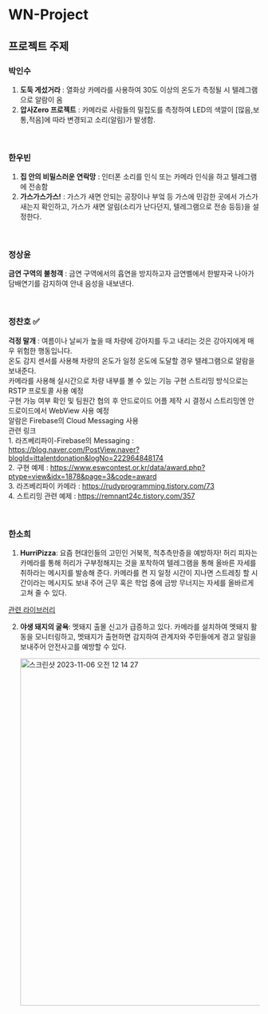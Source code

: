 # WN-Project

## 프로젝트 주제

### 박인수
1. **도둑 게섰거라** : 열화상 카메라를 사용하여 30도 이상의 온도가 측정될 시 텔레그램으로 알람이 옴  
2. **압사Zero 프로젝트** : 카메라로 사람들의 밀집도를 측정하여 LED의 색깔이 [많음,보통,적음]에 따라 변경되고 소리(알림)가 발생함.

<br>

### 한우빈   
1. **집 안의 비밀스러운 연락망** : 인터폰 소리를 인식 또는 카메라 인식을 하고 텔레그램에 전송함  
2. **가스가스가스!** : 가스가 새면 안되는 공장이나 부엌 등 가스에 민감한 곳에서 가스가 새는지 확인하고, 가스가 새면 알림(소리가 난다던지, 텔레그램으로 전송 등등)을 설정한다.

<br>

### 정상윤
**금연 구역의  불청객** : 금연 구역에서의 흡연을 방지하고자 금연벨에서 한발자국 나아가 담배연기를 감지하여 안내 음성을 내보낸다.  

<br>

### 정찬호 ✅
**걱정 말개** : 여름이나 날씨가 높을 때 차량에 강아지를 두고 내리는 것은 강아지에게 매우 위험한 행동입니다.    
               온도 감지 센서를 사용해 차량의 온도가 일정 온도에 도달할 경우 텔레그램으로 알람을 보내준다.      
               카메라를 사용해 실시간으로 차량 내부를 볼 수 있는 기능 구현 
               스트리밍 방식으로는 RSTP 프로토콜 사용 예정  
               구현 가능 여부 확인 및 팀원간 협의 후 안드로이드 어플 제작 시 결정시
               스트리밍엔 안드로이드에서 WebView 사용 예정  
               알람은 Firebase의 Cloud Messaging 사용  
               관련 링크  
               1. 라즈베리파이-Firebase의 Messaging : https://blog.naver.com/PostView.naver?blogId=ittalentdonation&logNo=222964848174  
               2. 구현 예제 : https://www.eswcontest.or.kr/data/award.php?ptype=view&idx=1878&page=3&code=award  
               3. 라즈베리파이 카메라 : https://rudyprogramming.tistory.com/73  
               4. 스트리밍 관련 예제 : https://remnant24c.tistory.com/357

<br>

### 한소희
1. **HurriPizza**: 요즘 현대인들의 고민인 거북목, 척추측만증을 예방하자! 허리 피자는 카메라를 통해 허리가 구부정해지는 것을 포착하여 텔레그램을 통해 올바른 자세를 취하라는 메시지를 발송해 준다. 카메라를 켠 지 일정 시간이 지나면 스트레칭 할 시간이라는 메시지도 보내 주어 근무 혹은 학업 중에 금방 무너지는 자세를 올바르게 고쳐 줄 수 있다.

<a href="https://github.com/CMU-Perceptual-Computing-Lab/openpose"> 관련 라이브러리 </a>

2. **야생 돼지의 굴욕**: 멧돼지 출몰 신고가 급증하고 있다. 카메라를 설치하여 멧돼지 활동을 모니터링하고, 멧돼지가 출현하면 감지하여 관계자와 주민들에게 경고 알림을 보내주어 안전사고를 예방할 수 있다.
   
   <img width="696" alt="스크린샷 2023-11-06 오전 12 14 27" src="https://github.com/inhatc-WirelessNetwork/WN-Project/assets/90755590/757bee0c-14a6-49d3-b95c-20b85056a8dd">

